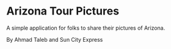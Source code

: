 # Arizona Tour Pictures

A simple application for folks to share their pictures of Arizona.

By Ahmad Taleb and Sun City Express
